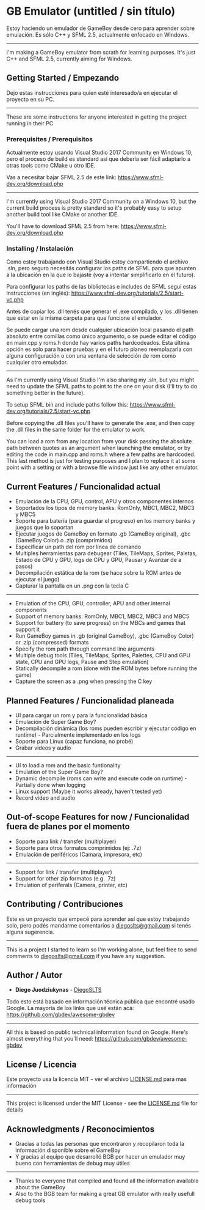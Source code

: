 # GB Emulator (untitled / sin título)

Estoy haciendo un emulador de GameBoy desde cero para aprender sobre emulación. Es sólo C++ y SFML 2.5, actualmente enfocado en Windows.

----

I'm making a GameBoy emulator from scrath for learning purposes. It's just C++ and SFML 2.5, currently aiming for Windows.

## Getting Started / Empezando

Dejo estas instrucciones para quien esté interesado/a en ejecutar el proyecto en su PC.

----

These are some instructions for anyone interested in getting the project running in their PC

### Prerequisites / Prerequisitos

Actualmente estoy usando Visual Studio 2017 Community en Windows 10, pero el proceso de build es standard así que debería ser fácil adaptarlo a otras tools como CMake u otro IDE.

Vas a necesitar bajar SFML 2.5 de este link: https://www.sfml-dev.org/download.php

----

I'm currently using Visual Studio 2017 Community on a Windows 10, but the current build process is pretty standard so it's probably easy to setup another build tool like CMake or another IDE.

You'll have to download SFML 2.5 from here: https://www.sfml-dev.org/download.php

### Installing / Instalación

Como estoy trabajando con Visual Studio estoy compartiendo el archivo .sln, pero seguro necesitás configurar los paths de SFML para que apunten a la ubicación en la que lo bajaste (voy a intentar simplificarlo en el futuro).

Para configurar los paths de las bibliotecas e includes de SFML seguí estas instrucciones (en inglés): https://www.sfml-dev.org/tutorials/2.5/start-vc.php

Antes de copiar los .dll tenés que generar el .exe compilado, y los .dll tienen que estar en la misma carpeta para que funcione el emulador.

Se puede cargar una rom desde cualquier ubicación local pasando el path absoluto entre comillas como único argumento, o se puede editar el código en main.cpp y roms.h donde hay varios paths hardcodeados. Esta última opción es solo para hacer pruebas y en el futuro planeo reemplazarla con alguna configuración o con una ventana de selección de rom como cualquier otro emulador.

----

As I'm currently using Visual Studio I'm also sharing my .sln, but you might need to update the SFML paths to point to the one on your disk (I'll try to do something better in the future).

To setup SFML bin and include paths follow this: https://www.sfml-dev.org/tutorials/2.5/start-vc.php

Before copying the .dll files you'll have to generate the .exe, and then copy the .dll files in the same folder for the emulator to work.

You can load a rom from any location from your disk passing the absolute path between quotes as an argument when launching the emulator, or by editing the code in main.cpp and roms.h where a few paths are hardcoded. This last method is just for testing purposes and I plan to replace it at some point with a setting or with a browse file window just like any other emulator.

## Current Features / Funcionalidad actual

* Emulación de la CPU, GPU, control, APU y otros componentes internos
* Soportados los tipos de memory banks: RomOnly, MBC1, MBC2, MBC3 y MBC5
* Soporte para batería (para guardar el progreso) en los memory banks y juegos que lo soportan
* Ejecutar juegos de GameBoy en formato .gb (GameBoy original), .gbc (GameBoy Color) o .zip (comprimidos)
* Especificar un path del rom por línea de comando
* Multiples herramientas para debugear (Tiles, TileMaps, Sprites, Paletas, Estado de CPU y GPU, logs de CPU y GPU, Pausar y Avanzar de a pasos)
* Decompilación estática de la rom (se hace sobre la ROM antes de ejecutar el juego)
* Capturar la pantalla en un .png con la tecla C

----

* Emulation of the CPU, GPU, controller, APU and other internal components
* Support of memory banks: RomOnly, MBC1, MBC2, MBC3 and MBC5
* Support for battery (to save progress) on the MBCs and games that support it
* Run GameBoy games in .gb (original GameBoy), .gbc (GameBoy Color) or .zip (compressed) formats
* Specify the rom path through command line arguments
* Multiple debug tools (Tiles, TileMaps, Sprites, Palettes, CPU and GPU state, CPU and GPU logs, Pause and Step emulation)
* Statically decompile a rom (done with the ROM bytes before running the game)
* Capture the screen as a .png when pressing the C key

## Planned Features / Funcionalidad planeada

* UI para cargar un rom y para la funcionalidad básica
* Emulación de Super Game Boy?
* Decompilación dinámica (los roms pueden escribir y ejecutar código en runtime) - Parcialmente implementado en los logs
* Soporte para Linux (capaz funciona, no probé)
* Grabar videos y audio

----

* UI to load a rom and the basic funtionality
* Emulation of the Super Game Boy?
* Dynamic decompile (roms can write and execute code on runtime) - Partially done when logging
* Linux support (Maybe it works already, haven't tested yet)
* Record video and audio

## Out-of-scope Features for now / Funcionalidad fuera de planes por el momento

* Soporte para link / transfer (multiplayer)
* Soporte para otros formatos comprimidos (ej: .7z)
* Emulación de periféricos (Camara, impresora, etc)

----

* Support for link / transfer (multiplayer)
* Support for other zip formatos (e.g. .7z)
* Emulation of periferals (Camera, printer, etc)

## Contributing / Contribuciones

Este es un proyecto que empecé para aprender así que estoy trabajando solo, pero podés mandarme comentarios a diegoslts@gmail.com si tenés alguna sugerencia.

----

This is a project I started to learn so I'm working alone, but feel free to send comments to diegoslts@gmail.com if you have any suggestion.

## Author / Autor

* **Diego Juodziukynas** - [DiegoSLTS](https://github.com/DiegoSLTS)

Todo esto está basado en información técnica pública que encontré usado Google. La mayoría de los links que usé están acá: https://github.com/gbdev/awesome-gbdev

----

All this is based on public technical information found on Google. Here's almost everything that you'll need: https://github.com/gbdev/awesome-gbdev

## License / Licencia

Este proyecto usa la licencia MIT - ver el archivo [LICENSE.md](LICENSE.md) para mas información

----

This project is licensed under the MIT License - see the [LICENSE.md](LICENSE.md) file for details

## Acknowledgments / Reconocimientos

* Gracias a todas las personas que encontraron y recopilaron toda la información disponible sobre el GameBoy
* Y gracias al equipo que desarrolló BGB por hacer un emulador muy bueno con herramientas de debug muy útiles

----

* Thanks to everyone that compiled and found all the information available about the GameBoy
* Also to the BGB team for making a great GB emulator with really usefull debug tools
